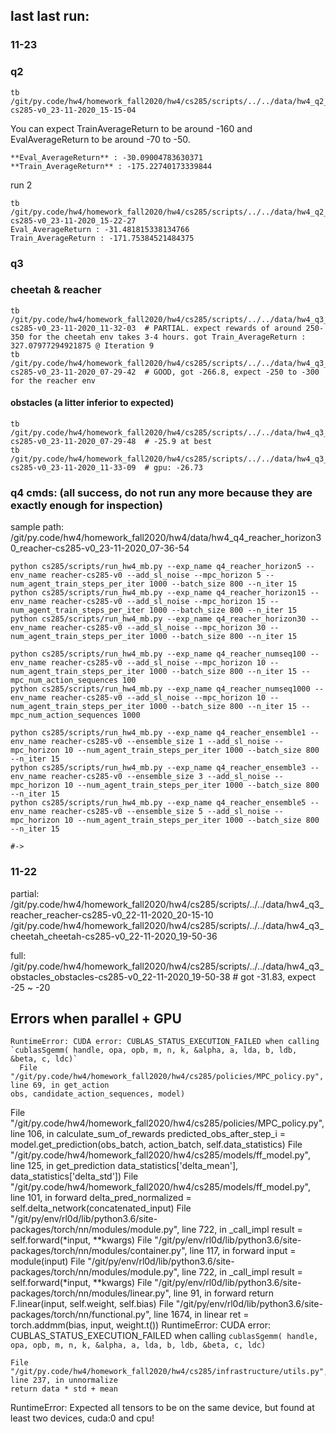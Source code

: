 ## last last run:
### 11-23
### q2
    tb /git/py.code/hw4/homework_fall2020/hw4/cs285/scripts/../../data/hw4_q2_obstacles_singleiteration_obstacles-cs285-v0_23-11-2020_15-15-04

You can expect TrainAverageReturn to be around -160 and EvalAverageReturn to be around -70 to -50.

    **Eval_AverageReturn** : -30.09004783630371
    **Train_AverageReturn** : -175.22740173339844

run 2
 
    tb  /git/py.code/hw4/homework_fall2020/hw4/cs285/scripts/../../data/hw4_q2_obstacles_singleiteration_obstacles-cs285-v0_23-11-2020_15-22-27
    Eval_AverageReturn : -31.481815338134766 
    Train_AverageReturn : -171.75384521484375

### q3
### cheetah & reacher
    tb  /git/py.code/hw4/homework_fall2020/hw4/cs285/scripts/../../data/hw4_q3_cheetah_cheetah-cs285-v0_23-11-2020_11-32-03  # PARTIAL. expect rewards of around 250-350 for the cheetah env takes 3-4 hours. got Train_AverageReturn : 327.07977294921875 @ Iteration 9
    tb  /git/py.code/hw4/homework_fall2020/hw4/cs285/scripts/../../data/hw4_q3_reacher_reacher-cs285-v0_23-11-2020_07-29-42  # GOOD, got -266.8, expect -250 to -300 for the reacher env
#### obstacles  (a litter inferior to expected)
    tb  /git/py.code/hw4/homework_fall2020/hw4/cs285/scripts/../../data/hw4_q3_obstacles_obstacles-cs285-v0_23-11-2020_07-29-48  # -25.9 at best
    tb  /git/py.code/hw4/homework_fall2020/hw4/cs285/scripts/../../data/hw4_q3_obstacles_obstacles-cs285-v0_23-11-2020_11-33-09  # gpu: -26.73

### q4 cmds: (all success, do not run any more because they are exactly enough for inspection)
sample path:
/git/py.code/hw4/homework_fall2020/hw4/data/hw4_q4_reacher_horizon30_reacher-cs285-v0_23-11-2020_07-36-54
    
    python cs285/scripts/run_hw4_mb.py --exp_name q4_reacher_horizon5 --env_name reacher-cs285-v0 --add_sl_noise --mpc_horizon 5 --num_agent_train_steps_per_iter 1000 --batch_size 800 --n_iter 15
    python cs285/scripts/run_hw4_mb.py --exp_name q4_reacher_horizon15 --env_name reacher-cs285-v0 --add_sl_noise --mpc_horizon 15 --num_agent_train_steps_per_iter 1000 --batch_size 800 --n_iter 15
    python cs285/scripts/run_hw4_mb.py --exp_name q4_reacher_horizon30 --env_name reacher-cs285-v0 --add_sl_noise --mpc_horizon 30 --num_agent_train_steps_per_iter 1000 --batch_size 800 --n_iter 15
    
    python cs285/scripts/run_hw4_mb.py --exp_name q4_reacher_numseq100 --env_name reacher-cs285-v0 --add_sl_noise --mpc_horizon 10 --num_agent_train_steps_per_iter 1000 --batch_size 800 --n_iter 15 --mpc_num_action_sequences 100
    python cs285/scripts/run_hw4_mb.py --exp_name q4_reacher_numseq1000 --env_name reacher-cs285-v0 --add_sl_noise --mpc_horizon 10 --num_agent_train_steps_per_iter 1000 --batch_size 800 --n_iter 15 --mpc_num_action_sequences 1000
    
    python cs285/scripts/run_hw4_mb.py --exp_name q4_reacher_ensemble1 --env_name reacher-cs285-v0 --ensemble_size 1 --add_sl_noise --mpc_horizon 10 --num_agent_train_steps_per_iter 1000 --batch_size 800 --n_iter 15
    python cs285/scripts/run_hw4_mb.py --exp_name q4_reacher_ensemble3 --env_name reacher-cs285-v0 --ensemble_size 3 --add_sl_noise --mpc_horizon 10 --num_agent_train_steps_per_iter 1000 --batch_size 800 --n_iter 15
    python cs285/scripts/run_hw4_mb.py --exp_name q4_reacher_ensemble5 --env_name reacher-cs285-v0 --ensemble_size 5 --add_sl_noise --mpc_horizon 10 --num_agent_train_steps_per_iter 1000 --batch_size 800 --n_iter 15

    #->



### 11-22
partial: 
 /git/py.code/hw4/homework_fall2020/hw4/cs285/scripts/../../data/hw4_q3_reacher_reacher-cs285-v0_22-11-2020_20-15-10 
/git/py.code/hw4/homework_fall2020/hw4/cs285/scripts/../../data/hw4_q3_cheetah_cheetah-cs285-v0_22-11-2020_19-50-36 


full:
/git/py.code/hw4/homework_fall2020/hw4/cs285/scripts/../../data/hw4_q3_obstacles_obstacles-cs285-v0_22-11-2020_19-50-38  # got -31.83, expect -25 ~ -20



## Errors when parallel + GPU
    RuntimeError: CUDA error: CUBLAS_STATUS_EXECUTION_FAILED when calling `cublasSgemm( handle, opa, opb, m, n, k, &alpha, a, lda, b, ldb, &beta, c, ldc)`
      File "/git/py.code/hw4/homework_fall2020/hw4/cs285/policies/MPC_policy.py", line 69, in get_action
    obs, candidate_action_sequences, model)
  File "/git/py.code/hw4/homework_fall2020/hw4/cs285/policies/MPC_policy.py", line 106, in calculate_sum_of_rewards
    predicted_obs_after_step_i = model.get_prediction(obs_batch, action_batch, self.data_statistics)
  File "/git/py.code/hw4/homework_fall2020/hw4/cs285/models/ff_model.py", line 125, in get_prediction
    data_statistics['delta_mean'], data_statistics['delta_std'])
  File "/git/py.code/hw4/homework_fall2020/hw4/cs285/models/ff_model.py", line 101, in forward
    delta_pred_normalized = self.delta_network(concatenated_input)
  File "/git/py/env/rl0d/lib/python3.6/site-packages/torch/nn/modules/module.py", line 722, in _call_impl
    result = self.forward(*input, **kwargs)
  File "/git/py/env/rl0d/lib/python3.6/site-packages/torch/nn/modules/container.py", line 117, in forward
    input = module(input)
  File "/git/py/env/rl0d/lib/python3.6/site-packages/torch/nn/modules/module.py", line 722, in _call_impl
    result = self.forward(*input, **kwargs)
  File "/git/py/env/rl0d/lib/python3.6/site-packages/torch/nn/modules/linear.py", line 91, in forward
    return F.linear(input, self.weight, self.bias)
  File "/git/py/env/rl0d/lib/python3.6/site-packages/torch/nn/functional.py", line 1674, in linear
    ret = torch.addmm(bias, input, weight.t())
RuntimeError: CUDA error: CUBLAS_STATUS_EXECUTION_FAILED when calling `cublasSgemm( handle, opa, opb, m, n, k, &alpha, a, lda, b, ldb, &beta, c, ldc)`


    
    File "/git/py.code/hw4/homework_fall2020/hw4/cs285/infrastructure/utils.py", line 237, in unnormalize
    return data * std + mean
RuntimeError: Expected all tensors to be on the same device, but found at least two devices, cuda:0 and cpu!
